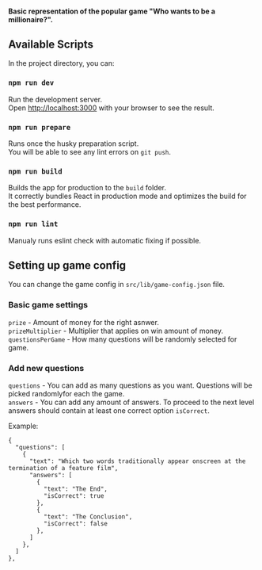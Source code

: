 #### Basic representation of the popular game "Who wants to be a millionaire?".

## Available Scripts

In the project directory, you can:

### `npm run dev`
Run the development server.\
Open [http://localhost:3000](http://localhost:3000) with your browser to see the result.

### `npm run prepare`
Runs once the husky preparation script.\
You will be able to see any lint errors on `git push`.

### `npm run build`
Builds the app for production to the `build` folder.\
It correctly bundles React in production mode and optimizes the build for the best performance.

### `npm run lint`
Manualy runs eslint check with automatic fixing if possible.


## Setting up game config

You can change the game config in `src/lib/game-config.json` file.

### Basic game settings

`prize` - Amount of money for the right asnwer.\
`prizeMultiplier` - Multiplier that applies on win amount of money.\
`questionsPerGame` - How many questions will be randomly selected for game.

### Add new questions
`questions` - You can add as many questions as you want. Questions will be picked randomlyfor each the game.\
`answers` - You can add any amount of answers. To proceed to the next level answers should contain at least one correct option `isCorrect`.

Example:

```
{
  "questions": [
    {
      "text": "Which two words traditionally appear onscreen at the termination of a feature film",
      "answers": [
        {
          "text": "The End",
          "isCorrect": true
        },
        {
          "text": "The Conclusion",
          "isCorrect": false
        },
      ]
    },
  ]
},
```

